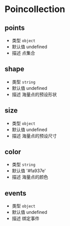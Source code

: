 # Poincollection

## points
* 类型 `object`
* 默认值 undefined
* 描述 点集合

## shape
* 类型 `string`
* 默认值 undefined
* 描述 海量点的预设形状

## size
* 类型 `object`
* 默认值 undefined
* 描述 海量点的预设尺寸

## color
* 类型 `string`
* 默认值 '#fa937e'
* 描述 海量点的颜色

## events
* 类型 `object`
* 默认值 undefined
* 描述 绑定事件

